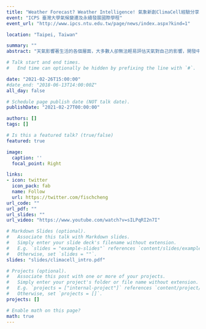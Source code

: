 ```yaml
---
title: "Weather Forecast? Weather Intelligence! 氣象新創ClimaCell經驗分享"
event: "ICPS 臺灣大學氣候變遷及永續發展國際學程"
event_url: "http://www.ipcs.ntu.edu.tw/page/news/index.aspx?kind=1"

location: "Taipei, Taiwan"

summary: ""
abstract: "天氣影響著生活的各個層面，大多數人卻無法輕易評估天氣對自己的影響，開發中農業國家的人們受天氣影響最大，卻很難得到準確的天氣資訊。ClimaCell致力於簡化從預報到決策的過程、彌補天氣資訊的不平等。或許你也好奇，學校之外，大氣研究有什麼其他可能？又會遇到什麼挑戰？"

# Talk start and end times.
#   End time can optionally be hidden by prefixing the line with `#`.

date: "2021-02-26T15:00:00"
#date_end: "2018-06-13T14:00:00Z"
all_day: false

# Schedule page publish date (NOT talk date).
publishDate: "2021-02-27T00:00:00"

authors: []
tags: []

# Is this a featured talk? (true/false)
featured: true

image:
  caption: ''
  focal_point: Right

links:
- icon: twitter
  icon_pack: fab
  name: Follow
  url: https://twitter.com/fischcheng
url_code: ""
url_pdf: ""
url_slides: ""
url_video: "https://www.youtube.com/watch?v=sILPqRI2n7I"

# Markdown Slides (optional).
#   Associate this talk with Markdown slides.
#   Simply enter your slide deck's filename without extension.
#   E.g. `slides = "example-slides"` references `content/slides/example-slides.md`.
#   Otherwise, set `slides = ""`.
slides: "slides/climacell_intro.pdf"

# Projects (optional).
#   Associate this post with one or more of your projects.
#   Simply enter your project's folder or file name without extension.
#   E.g. `projects = ["internal-project"]` references `content/project/deep-learning/index.md`.
#   Otherwise, set `projects = []`.
projects: []

# Enable math on this page?
math: true
---
```

